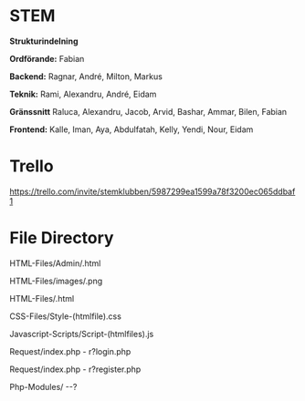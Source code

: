 # STEM
**Strukturindelning**

**Ordförande:** Fabian

**Backend:** Ragnar, André, Milton, Markus

**Teknik:** Rami, Alexandru, André, Eidam

**Gränssnitt** Raluca, Alexandru, Jacob, Arvid, Bashar, Ammar, Bilen, Fabian

**Frontend:** Kalle, Iman, Aya, Abdulfatah, Kelly, Yendi, Nour, Eidam

# Trello

https://trello.com/invite/stemklubben/5987299ea1599a78f3200ec065ddbaf1

# File Directory

HTML-Files/Admin/.html

HTML-Files/images/.png

HTML-Files/.html


CSS-Files/Style-(htmlfile).css


Javascript-Scripts/Script-(htmlfiles).js


Request/index.php - r?login.php

Request/index.php - r?register.php

Php-Modules/ --?
